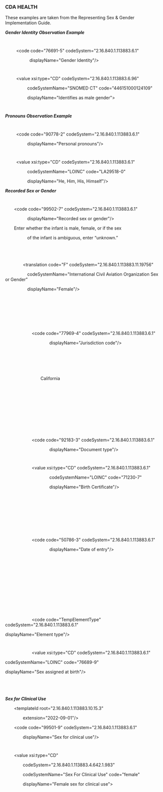 <!-- Updates based on Jira tickets 
Date             Jira ticket        Updated by                   Comment



-->

### CDA HEALTH 

These examples are taken from the Representing Sex & Gender Implementation Guide.

***Gender Identity Observation Example***

<observation classCode="OBS" moodCode="EVN">

`     `<templateId root="2.16.840.1.113883.10.15.1" extension="2022-09-01"/>

`     `<code code="76691-5" codeSystem="2.16.840.1.113883.6.1"

`           `displayName="Gender Identity"/>

`     `<statusCode code="completed"/>

`     `<value xsi:type="CD" codeSystem="2.16.840.1.113883.6.96"

`          `codeSystemName="SNOMED CT" code="446151000124109"

`          `displayName="Identifies as male gender">

`     `</value>

</observation>

***Pronouns Observation Example***

<observation classCode="OBS" moodCode="EVN">

`     `<templateId root="2.16.840.1.113883.10.15.2" extension="2022-09-01"/>

`     `<code code="90778-2" codeSystem="2.16.840.1.113883.6.1"

`          `displayName="Personal pronouns"/>

`          `<statusCode code="completed"/>

`     `<value xsi:type="CD" codeSystem="2.16.840.1.113883.6.1"

`          `codeSystemName="LOINC" code="LA29518-0"

`          `displayName="He, Him, His, Himself"/>

</observation>

***Recorded Sex or Gender***

<observation classCode="OBS" moodCode="EVN">

`    `<templateId root="2.16.840.1.113883.10.15.4" extension="2022-09-01"/>

`    `<code code="99502-7" codeSystem="2.16.840.1.113883.6.1"

`          `displayName="Recorded sex or gender"/>

`    `<derivationExpr>Enter whether the infant is male, female, or if the sex

`          `of the infant is ambiguous, enter “unknown.”</derivationExpr>

`    `<statusCode code="completed"/>

`    `<value xsi:type="CD" code="F">

`        `<translation code="F" codeSystem="2.16.840.1.113883.11.19756"

`          `codeSystemName="International Civil Aviation Organization Sex or Gender"

`          `displayName="Female"/>

`    `</value>

`    `<entryRelationship typeCode="COMP">

`        `<!-- Jurisdiction -->

`        `<observation classCode="OBS" moodCode="EVN">

`            `<code code="77969-4" codeSystem="2.16.840.1.113883.6.1"

`                    `displayName="Jurisdiction code"/>

`            `<statusCode code="completed"/>

`            `<value xsi:type="CD" nullFlavor="OTH" codeSystem="NP">

`                `<!-- This may be coded but does not have to be -->

`                `<originalText>California</originalText>

`            `</value>

`        `</observation>

`    `</entryRelationship>

`    `<entryRelationship typeCode="COMP">

`        `<!-- Document Type -->

`        `<observation classCode="OBS" moodCode="EVN">

`            `<code code="92183-3" codeSystem="2.16.840.1.113883.6.1"

`                    `displayName="Document type"/>

`            `<statusCode code="completed"/>

`            `<value xsi:type="CD" codeSystem="2.16.840.1.113883.6.1"

`                    `codeSystemName="LOINC" code="71230-7"

`                    `displayName="Birth Certificate"/>

`        `</observation>

`    `</entryRelationship>

`    `<entryRelationship typeCode="COMP">

`        `<!-- Date of Entry -->

`        `<observation classCode="OBS" moodCode="EVN">

`            `<code code="50786-3" codeSystem="2.16.840.1.113883.6.1"

`                    `displayName="Date of entry"/>

`            `<statusCode code="completed"/>

`            `<value xsi:type="TS" value="201201011450+0600"/>

`        `</observation>

`    `</entryRelationship>

`    `<!-- Element Type -->

`    `<entryRelationship>

`        `<observation classCode="OBS" moodCode="EVN">

`            `<code code="TempElementType" codeSystem="2.16.840.1.113883.6.1"

displayName="Element type"/>

`            `<statusCode code="completed"/>

`            `<value xsi:type="CD" codeSystem="2.16.840.1.113883.6.1"

codeSystemName="LOINC" code="76689-9"

displayName="Sex assigned at birth"/>

`        `</observation>

`    `</entryRelationship>

</observation>

***Sex for Clinical Use***

<observation classCode="OBS" moodCode="EVN">

`    `<templateId root="2.16.840.1.113883.10.15.3"

`        `extension="2022-09-01"/>

`    `<code code="99501-9" codeSystem="2.16.840.1.113883.6.1"

`        `displayName="Sex for clinical use"/>

`    `<statusCode code="completed"/>

`    `<value xsi:type="CD"

`        `codeSystem="2.16.840.1.113883.4.642.1.983"

`        `codeSystemName="Sex For Clinical Use" code="female"

`        `displayName="Female sex for clinical use">

`    `</value>

`    `<!-- Supporting Reference for Sex for Clinical Use -->

`    `<entryRelationship typeCode="SPRT">

`        `<act classCode="ACT" moodCode="EVN">

`            `<templateId root="2.16.840.1.113883.10.20.22.4.122"/>

`            `<id root="6C844C75-AA34-411C-B7BD-5E4A9F206E29"/>

`            `<code nullFlavor="OTH" codeSystem="NP"/>

`            `<statusCode code="completed"/>

`        `</act>

`    `</entryRelationship>

</observation>

